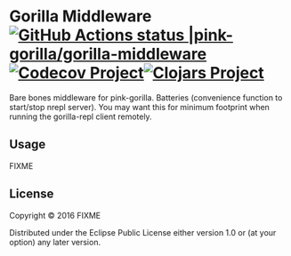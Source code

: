 # Gorilla Middleware [![GitHub Actions status |pink-gorilla/gorilla-middleware](https://github.com/pink-gorilla/gorilla-middleware/workflows/CI/badge.svg)](https://github.com/pink-gorilla/gorilla-middleware/actions?workflow=CI)[![Codecov Project](https://codecov.io/gh/pink-gorilla/gorilla-middleware/branch/master/graph/badge.svg)](https://codecov.io/gh/pink-gorilla/gorilla-middleware)[![Clojars Project](https://img.shields.io/clojars/v/org.pinkgorilla/gorilla-middleware.svg)](https://clojars.org/org.pinkgorilla/gorilla-middleware)



Bare bones middleware for pink-gorilla. Batteries (convenience function to
 start/stop nrepl server). You may want this for minimum footprint when
 running the gorilla-repl client remotely.
 
## Usage

FIXME

## License

Copyright © 2016 FIXME

Distributed under the Eclipse Public License either version 1.0 or (at
your option) any later version.
